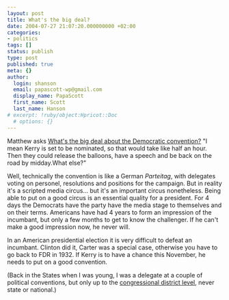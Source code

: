 ```yaml
---
layout: post
title: What's the big deal?
date: 2004-07-27 21:07:20.000000000 +02:00
categories:
- politics
tags: []
status: publish
type: post
published: true
meta: {}
author:
  login: shanson
  email: papascott-wp@gmail.com
  display_name: PapaScott
  first_name: Scott
  last_name: Hanson
# excerpt: !ruby/object:Hpricot::Doc
  # options: {}
---
```

<p>Matthew asks <a href="http://www.silent-penguin.com/archives/001900.html" title="The Silent Penguin: DNC - more than just Kerry?">What's the big deal about the Democratic convention?</a> "I mean Kerry is set to be nominated, so that would take like half an hour. Then they could release the balloons, have a speech and be back on the road by midday.What else?"</p>
<p>Well, technically the convention is like a German <em>Parteitag</em>, with delegates voting on personel, resolutions and positions for the campaign. But in reality it's a scripted media circus... but it's an important circus nonetheless. Being able to put on a good circus is an essential quality for a president. For 4 days the Democrats have the party have the media stage to themselves and on their terms. Americans have had 4 years to form an impression of the incumbant, but only a few months to get to know the challenger. If he can't make a good impression now, he never will.</p>
<p>In an American presidential election it is very difficult to defeat an incumbant. Clinton did it, Carter was a special case, otherwise you have to go back to FDR in 1932. If Kerry is to have a chance this November, he needs to put on a good convention.</p>
<p>(Back in the States when I was young, I was a delegate at a couple of political conventions, but only up to the <a href="http://www.papascott.de/archives/2004/01/19/i-have-a-voice/">congressional district level</a>, never state or national.)</p>
